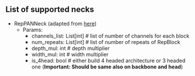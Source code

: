 ## List of supported necks
- RepPANNeck (adapted from [here](https://github.com/meituan/YOLOv6/blob/725913050e15a31cd091dfd7795a1891b0524d35/yolov6/models/reppan.py))
  - Params:
    - channels_list: List[int] # list of number of channels for each block
    - num_repeats: List[int] # list of number of repeats of RepBlock
    - depth_mul: int # depth multiplier
    - width_mul: int # width multiplier
    - is_4head: bool # either build 4 headed architecture or 3 headed one (**Important: Should be same also on backbone and head**)